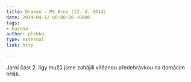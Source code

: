 ```yaml
---
title: Draken - MS Brno (12. 4. 2014)
date: 2014-04-12 00:00:00 +0000
tags:
- hazena
author: plohba
type: external
link: http

---
```

Jarní část 2. ligy mužů jsme zahájili vítěznou předehrávkou na domácím hřišti.

